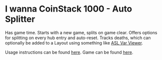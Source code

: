 # I wanna CoinStack 1000 - Auto Splitter

Has game time. Starts with a new game, splits on game clear.
Offers options for splitting on every hub entry and auto-reset.
Tracks deaths, which can optionally be added to a Layout using something like [ASL Var Viewer](https://github.com/hawkerm/LiveSplit.ASLVarViewer).

Usage instructions can be found [here](https://github.com/LiveSplit/LiveSplit.AutoSplitters#testing-your-script). Game can be found [here](https://delicious-fruit.com/ratings/game_details.php?id=22994).
